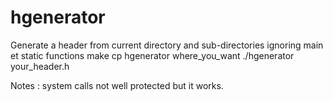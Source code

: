 # hgenerator
Generate a header from current directory and sub-directories ignoring main et static functions
make
cp hgenerator where_you_want
./hgenerator your_header.h

Notes : system calls not well protected but it works.
